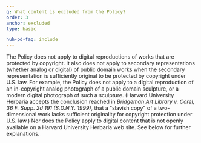 ```yaml
---
q: What content is excluded from the Policy?
order: 3
anchor: excluded
type: basic

huh-pd-faq: include
---
```

The Policy does not apply to digital reproductions of works that are protected by copyright. It also does not apply to secondary representations (whether analog or digital) of public domain works when the secondary representation is sufficiently original to be protected by copyright under U.S. law. For example, the Policy does not apply to a digital reproduction of an in-copyright analog photograph of a public domain sculpture, or a modern digital photograph of such a sculpture. (Harvard University Herbaria accepts the conclusion reached in *Bridgeman Art Library v. Corel, 36 F. Supp. 2d 191 (S.D.N.Y. 1999)*, that a "slavish copy" of a two-dimensional work lacks sufficient originality for copyright protection under U.S. law.) Nor does the Policy apply to digital content that is not openly available on a Harvard University Herbaria web site. See below for further explanations.